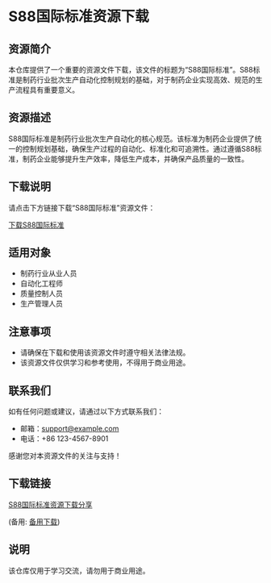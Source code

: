 # S88国际标准资源下载

## 资源简介

本仓库提供了一个重要的资源文件下载，该文件的标题为“S88国际标准”。S88标准是制药行业批次生产自动化控制规划的基础，对于制药企业实现高效、规范的生产流程具有重要意义。

## 资源描述

S88国际标准是制药行业批次生产自动化的核心规范。该标准为制药企业提供了统一的控制规划基础，确保生产过程的自动化、标准化和可追溯性。通过遵循S88标准，制药企业能够提升生产效率，降低生产成本，并确保产品质量的一致性。

## 下载说明

请点击下方链接下载“S88国际标准”资源文件：

[下载S88国际标准](./S88国际标准.pdf)

## 适用对象

- 制药行业从业人员
- 自动化工程师
- 质量控制人员
- 生产管理人员

## 注意事项

- 请确保在下载和使用该资源文件时遵守相关法律法规。
- 该资源文件仅供学习和参考使用，不得用于商业用途。

## 联系我们

如有任何问题或建议，请通过以下方式联系我们：

- 邮箱：support@example.com
- 电话：+86 123-4567-8901

感谢您对本资源文件的关注与支持！

## 下载链接
[S88国际标准资源下载分享](https://pan.quark.cn/s/5f7dbd786928) 

(备用: [备用下载](https://pan.baidu.com/s/1g7JVMokVnsKVa6rEMDn-1Q?pwd=1234))

## 说明

该仓库仅用于学习交流，请勿用于商业用途。

